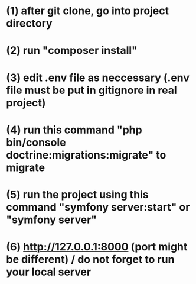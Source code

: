 # (1) after git clone, go into project directory
# (2) run "composer install"
# (3) edit .env file as neccessary (.env file must be put in gitignore in real project)
# (4) run this command "php bin/console doctrine:migrations:migrate" to migrate
# (5) run the project using this command "symfony server:start" or "symfony server"
# (6) http://127.0.0.1:8000  (port might be different)  / do not forget to run your local server
